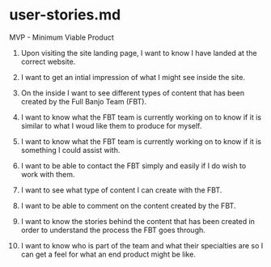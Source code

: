 # user-stories.md

MVP - Minimum Viable Product

1.  Upon visiting the site landing page, I want to know I have landed at the correct website.

2.  I want to get an intial impression of what I might see inside the site.

3.  On the inside I want to see different types of content that has been created by the Full Banjo Team (FBT).

4.  I want to know what the FBT team is currently working on to know if it is similar to what I woud like them to produce for myself.

5.  I want to know what the FBT team is currently working on to know if it is something I could assist with.

6. I want to be able to contact the FBT simply and easily if I do wish to work with them.

7.  I want to see what type of content I can create with the FBT.

8.  I want to be able to comment on the content created by the FBT.

9.  I want to know the stories behind the content that has been created in order to understand the process the FBT goes through.

10.  I want to know who is part of the team and what their specialties are so I can get a feel for what an end product might be like.